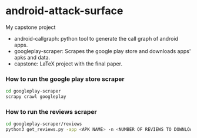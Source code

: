 android-attack-surface
======================

My capstone project

- android-callgraph: python tool to generate the call graph of android apps.
- googleplay-scraper: Scrapes the google play store and downloads apps' apks and data.
- capstone: LaTeX project with the final paper.

### How to run the google play store scraper

```bash
cd googleplay-scraper
scrapy crawl googleplay
```

### How to run the reviews scraper

```bash
cd googleplay-scraper/reviews
python3 get_reviews.py -app <APK NAME> -n <NUMBER OF REVIEWS TO DOWNLOAD>
```